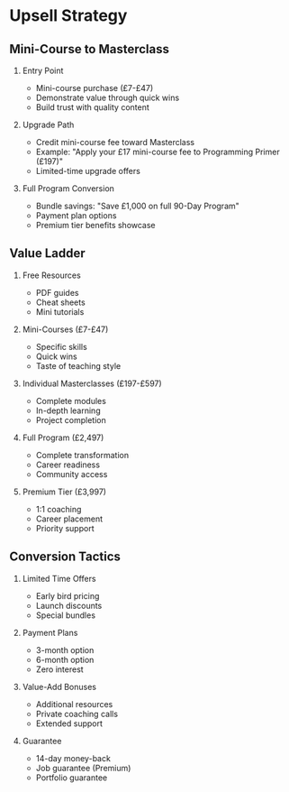 # Upsell Strategy

## Mini-Course to Masterclass
1. Entry Point
   - Mini-course purchase (£7-£47)
   - Demonstrate value through quick wins
   - Build trust with quality content

2. Upgrade Path
   - Credit mini-course fee toward Masterclass
   - Example: "Apply your £17 mini-course fee to Programming Primer (£197)"
   - Limited-time upgrade offers

3. Full Program Conversion
   - Bundle savings: "Save £1,000 on full 90-Day Program"
   - Payment plan options
   - Premium tier benefits showcase

## Value Ladder
1. Free Resources
   - PDF guides
   - Cheat sheets
   - Mini tutorials

2. Mini-Courses (£7-£47)
   - Specific skills
   - Quick wins
   - Taste of teaching style

3. Individual Masterclasses (£197-£597)
   - Complete modules
   - In-depth learning
   - Project completion

4. Full Program (£2,497)
   - Complete transformation
   - Career readiness
   - Community access

5. Premium Tier (£3,997)
   - 1:1 coaching
   - Career placement
   - Priority support

## Conversion Tactics
1. Limited Time Offers
   - Early bird pricing
   - Launch discounts
   - Special bundles

2. Payment Plans
   - 3-month option
   - 6-month option
   - Zero interest

3. Value-Add Bonuses
   - Additional resources
   - Private coaching calls
   - Extended support

4. Guarantee
   - 14-day money-back
   - Job guarantee (Premium)
   - Portfolio guarantee